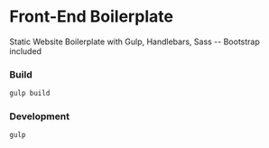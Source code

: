 # Front-End Boilerplate
Static Website Boilerplate with Gulp, Handlebars, Sass -- Bootstrap included


### Build

```sh
gulp build
```

### Development

```sh
gulp
```
